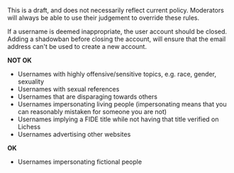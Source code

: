 This is a draft, and does not necessarily reflect current policy. Moderators will always be able to use their judgement to override these rules.

If a username is deemed inappropriate, the user account should be closed. Adding a shadowban before closing the account, will ensure that the email address can't be used to create a new account.

**NOT OK**
* Usernames with highly offensive/sensitive topics, e.g. race, gender, sexuality
* Usernames with sexual references
* Usernames that are disparaging towards others
* Usernames impersonating living people (impersonating means that you can reasonably mistaken for someone you are not)
* Usernames implying a FIDE title while not having that title verified on Lichess
* Usernames advertising other websites

**OK**
* Usernames impersonating fictional people